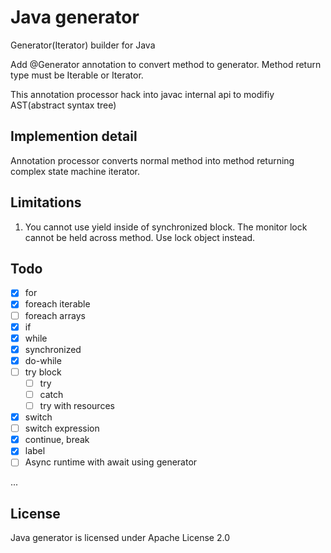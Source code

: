 # Java generator
Generator(Iterator) builder for Java

Add @Generator annotation to convert method to generator. Method return type must be Iterable or Iterator.

This annotation processor hack into javac internal api to modifiy AST(abstract syntax tree)

## Implemention detail
Annotation processor converts normal method into method returning complex state machine iterator.

## Limitations
1. You cannot use yield inside of synchronized block. The monitor lock cannot be held across method. Use lock object instead.

## Todo
- [x] for
- [x] foreach iterable
- [ ] foreach arrays
- [x] if
- [x] while
- [x] synchronized
- [x] do-while
- [ ] try block
  - [ ] try
  - [ ] catch
  - [ ] try with resources
- [x] switch
- [ ] switch expression
- [x] continue, break
- [x] label
- [ ] Async runtime with await using generator

...

## License
Java generator is licensed under Apache License 2.0

